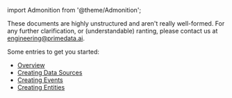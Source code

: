 import Admonition from '@theme/Admonition';

<Admonition type="caution" icon="🚧" title="Documents are under construction...">
  <p>
  These documents are highly unstructured and aren't really well-formed.
  For any further clarification, or (understandable) ranting, please contact us at <a href="mailto:engineering@primedata.ai">engineering@primedata.ai</a>.
  </p>
</Admonition>

Some entries to get you started:

- [Overview](docs/overview)
- [Creating Data Sources](docs/setup/creating-data-sources)
- [Creating Events](docs/events-push)
- [Creating Entities](docs/entities)

